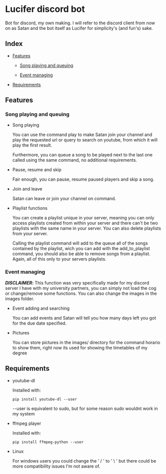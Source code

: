 # Lucifer discord bot
Bot for discord, my own making. I will refer to the discord client from now on as Satan and the bot itself as Lucifer for simplicity's (and fun's) sake.

## Index

+ [Features](#Features)
   
   + [Song playing and queuing](#Song-playing-and-queuing)

   + [Event managing](#Event-managing)

+ [Requirements](#Requirements)

## Features

### Song playing and queuing

+ Song playing

   You can use the command play to make Satan join your channel and play the requested url or query to search on youtube, from which it will play the first result.
   
   Furthermore, you can queue a song to be played next to the last one called using the same command, no additional requirements.
   
+ Pause, resume and skip

   Fair enough, you can pause, resume paused players and skip a song.
   
+ Join and leave

   Satan can leave or join your channel on command.

+ Playlist functions

   You can create a playlist unique in your server, meaning you can only access playlists created from within your server and there can't be two playlists with the same name in your server. You can also delete playlists from your server.
   
   Calling the playlist command will add to the queue all of the songs contained by the playlist, wich you can add with the add_to_playlist command, you should also be able to remove songs from a playlist. Again, all of this only to your servers playlists.
   
### Event managing
**_DISCLAIMER_:** This function was very specifically made for my discord server I have with my university partners, you can simply not load the cog or change/remove some functions. You can also change the images in the images folder.

+ Event adding and searching
   
   You can add events and Satan will tell you how many days left you got for the due date specified.

+ Pictures

   You can store pictures in the images/ directory for the command horario to show them, right now its used for showing the timetables of my degree

## Requirements

+ youtube-dl

   Installed with:
   
   ``` pip install youtube-dl --user ``` 

   --user is equivalent to sudo, but for some reason sudo wouldnt work in my system

+ ffmpeg player

   Installed with:

   ``` pip install ffmpeg-python --user ```

+ Linux

   For windows users you could change the ' / ' to ' \\ ' but there could be more compatibility issues I'm not aware of.
